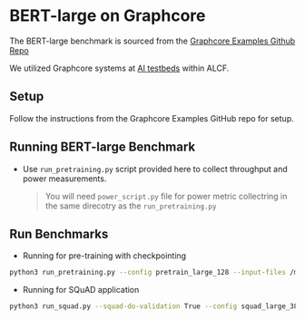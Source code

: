 # BERT-large on Graphcore

The BERT-large benchmark is sourced from the [Graphcore Examples Github Repo](https://github.com/graphcore/examples/blob/master/nlp/bert/pytorch/README.md)

We utilized Graphcore systems at [AI testbeds](https://www.alcf.anl.gov/alcf-ai-testbed) within ALCF.

## Setup

Follow the instructions from the Graphcore Examples GitHub repo for setup.

## Running BERT-large Benchmark

* Use `run_pretraining.py` script provided here to collect throughput and power measurements. 
    > You will need `power_script.py` file for power metric collectring in the same direcotry as the `run_pretraining.py`

## Run Benchmarks 

* Running for pre-training with checkpointing

```bash
python3 run_pretraining.py --config pretrain_large_128 --input-files /mnt/localdata/torch_bert/packed_128/*.tfrecord --disable-progress-bar --packed-data --checkpoint-output-dir /projects/EE-ECP/fferdaus/bert_checkpoint/checkpoint_128/
```

* Running for SQuAD application 

```bash
python3 run_squad.py --squad-do-validation True --config squad_large_384 --checkpoint-input-dir /projects/EE-ECP/fferdaus/bert_checkpoint/checkpoint_512/step_2136
```
